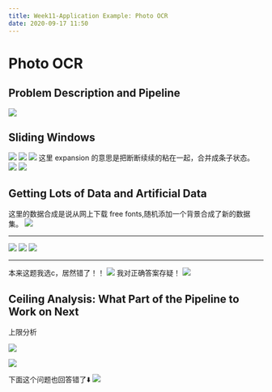 ```yaml
---
title: Week11-Application Example: Photo OCR
date: 2020-09-17 11:50
---
```


# Photo OCR

## Problem Description and Pipeline

![](./_image/2020-09-17/2020-09-17-11-53-48.png)

## Sliding Windows

![](./_image/2020-09-17/2020-09-17-11-57-34.png)
![](./_image/2020-09-17/2020-09-17-11-58-11.png)
![](./_image/2020-09-17/2020-09-17-12-00-11.png)
这里 expansion 的意思是把断断续续的粘在一起，合并成条子状态。
![](./_image/2020-09-17/2020-09-17-12-03-50.png)
![](./_image/2020-09-17/2020-09-17-12-06-16.png)

## Getting Lots of Data and Artificial Data

这里的数据合成是说从网上下载 free fonts,随机添加一个背景合成了新的数据集。
![](./_image/2020-09-17/2020-09-17-12-10-05.png)

- - - - - 

![](./_image/2020-09-17/2020-09-17-12-12-40.png)
![](./_image/2020-09-17/2020-09-17-12-13-39.png)
![](./_image/2020-09-17/2020-09-17-12-14-38.png)
- - - - - 
本来这题我选c，居然错了！！
![](./_image/2020-09-17/2020-09-17-12-16-06.png)
我对正确答案存疑！
![](./_image/2020-09-17/2020-09-17-12-21-00.png)

## Ceiling Analysis: What Part of the Pipeline to Work on Next

上限分析

![](./_image/2020-09-17/2020-09-17-12-28-01.png)

![](./_image/2020-09-17/2020-09-17-12-30-52.png)

下面这个问题也回答错了⬇️
![](./_image/2020-09-17/2020-09-17-12-32-39.png)











